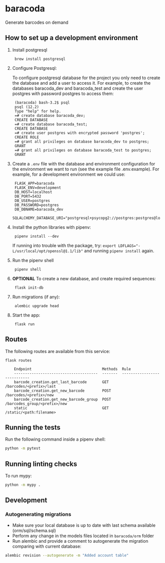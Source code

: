 # baracoda

Generate barcodes on demand

## How to set up a development environment

1. Install postgresql

        brew install postgresql

1. Configure Postgresql:

    To configure postgresql database for the project you only need to create the database and add a user
    to access it. For example, to create the databases baracoda_dev and baracoda_test and create the
    user postgres with password postgres to access them:

        (baracoda) bash-3.2$ psql
        psql (12.2)
        Type "help" for help.
        =# create database baracoda_dev;
        CREATE DATABASE
        =# create database baracoda_test;
        CREATE DATABASE
        =# create user postgres with encrypted password 'postgres';
        CREATE ROLE
        =# grant all privileges on database baracoda_dev to postgres;
        GRANT
        =# grant all privileges on database baracoda_test to postgres;
        GRANT

1. Create a `.env` file with the database and environment configuration for the environment we want
to run (see the example file .env.example). For example, for a development environment we could use:

        FLASK_APP=baracoda
        FLASK_ENV=development
        DB_HOST=localhost
        DB_PORT=5432
        DB_USER=postgres
        DB_PASSWORD=postgres
        DB_DBNAME=baracoda_dev
        SQLALCHEMY_DATABASE_URI="postgresql+psycopg2://postgres:postgres@localhost:5432/baracoda_dev"

1. Install the python libraries with pipenv:

        pipenv install --dev

    If running into trouble with the  package, try: `export LDFLAGS="-L/usr/local/opt/openssl@1.1/lib"`
    and running `pipenv install` again.

1. Run the pipenv shell

        pipenv shell

1. **OPTIONAL** To create a new database, and create required sequences:

        flask init-db

1. Run migrations (if any):

        alembic upgrade head

1. Start the app:

        flask run

## Routes

The following routes are available from this service:

    flask routes

        Endpoint                                Methods  Rule
        --------------------------------------  -------  ----------------------------
        barcode_creation.get_last_barcode       GET      /barcodes/<prefix>/last
        barcode_creation.get_new_barcode        POST     /barcodes/<prefix>/new
        barcode_creation.get_new_barcode_group  POST     /barcodes_group/<prefix>/new
        static                                  GET      /static/<path:filename>

## Running the tests

Run the following command inside a pipenv shell:
```bash
python -m pytest
```

## Running linting checks

To run mypy:
```bash
python -m mypy .
```

## Development

### Autogenerating migrations

- Make sure your local database is up to date with last schema available (orm/sql/schema.sql)
- Perform any change in the models files located in ```baracoda/orm``` folder
- Run alembic and provide a comment to autogenerate the migration comparing with current database: 
```bash
alembic revision --autogenerate -m "Added account table"
```